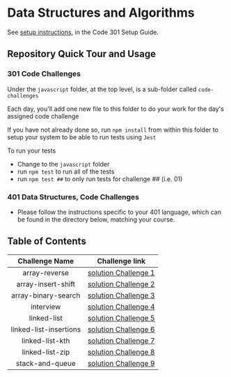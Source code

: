# Data Structures and Algorithms

See [setup instructions](https://codefellows.github.io/setup-guide/code-301/3-code-challenges), in the Code 301 Setup Guide.

## Repository Quick Tour and Usage

### 301 Code Challenges

Under the `javascript` folder, at the top level, is a sub-folder called `code-challenges`

Each day, you'll add one new file to this folder to do your work for the day's assigned code challenge

If you have not already done so, run `npm install` from within this folder to setup your system to be able to run tests using `Jest`

To run your tests

- Change to the `javascript` folder
- run `npm test` to run all of the tests
- run `npm test ##` to only run tests for challenge ## (i.e. 01)

### 401 Data Structures, Code Challenges

- Please follow the instructions specific to your 401 language, which can be found in the directory below, matching your course.

## Table of Contents

 Challenge Name       |                      Challenge link                                             |
:------------:        | :------------------------------------------------------:                        |
array-reverse         | [solution Challenge 1](./python/code_challenges/array-reverse/README.md)        |
array-insert-shift    | [solution Challenge 2](./python/code_challenges/array-insert-shift/README.md)   |
array-binary-search   | [solution Challenge 3](./python/code_challenges/array-binary-search/README.md)  |
interview   | [solution Challenge 4](./python/code_challenges/interview/README.md)  |
linked-list   | [solution Challenge 5](./python/code_challenges/linked-list/README.md)  |
linked-list-insertions   | [solution Challenge 6](./python/code_challenges/linked-list-insertions/README.md)  |
linked-list-kth   | [solution Challenge 7](./python/code_challenges/linked-list-kth/README.md)  |
linked-list-zip   | [solution Challenge 8](./python/code_challenges/linked-list-zip/README.md)  |
stack-and-queue  | [solution Challenge 9](./python/code_challenges/stack-and-queue/README.md)  |
